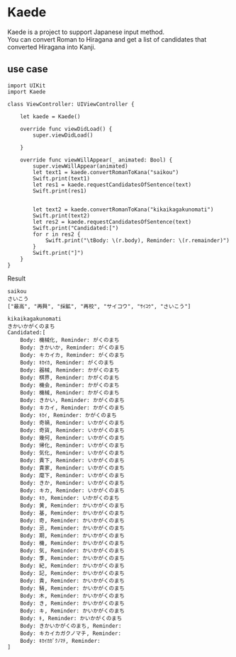 # Kaede

Kaede is a project to support Japanese input method.  
You can convert Roman to Hiragana and get a list of candidates that converted Hiragana into Kanji.  

## use case

```
import UIKit
import Kaede

class ViewController: UIViewController {

    let kaede = Kaede()

    override func viewDidLoad() {
        super.viewDidLoad()

    }

    override func viewWillAppear(_ animated: Bool) {
        super.viewWillAppear(animated)
        let text1 = kaede.convertRomanToKana("saikou")
        Swift.print(text1)
        let res1 = kaede.requestCandidatesOfSentence(text)
        Swift.print(res1)


        let text2 = kaede.convertRomanToKana("kikaikagakunomati")
        Swift.print(text2)
        let res2 = kaede.requestCandidatesOfSentence(text)
        Swift.print("Candidated:[")
        for r in res2 {
            Swift.print("\tBody: \(r.body), Reminder: \(r.remainder)")
        }
        Swift.print("]")
    }
}
```

Result  
	
	saikou
	さいこう
	["最高", "再興", "採鉱", "再校", "サイコウ", "ｻｲｺｳ", "さいこう"]

	kikaikagakunomati
	きかいかがくのまち
	Candidated:[
		Body: 機械化, Reminder: がくのまち
		Body: きかいか, Reminder: がくのまち
		Body: キカイカ, Reminder: がくのまち
		Body: ｷｶｲｶ, Reminder: がくのまち
		Body: 器械, Reminder: かがくのまち
		Body: 棋界, Reminder: かがくのまち
		Body: 機会, Reminder: かがくのまち
		Body: 機械, Reminder: かがくのまち
		Body: きかい, Reminder: かがくのまち
		Body: キカイ, Reminder: かがくのまち
		Body: ｷｶｲ, Reminder: かがくのまち
		Body: 奇禍, Reminder: いかがくのまち
		Body: 奇貨, Reminder: いかがくのまち
		Body: 幾何, Reminder: いかがくのまち
		Body: 帰化, Reminder: いかがくのまち
		Body: 気化, Reminder: いかがくのまち
		Body: 貴下, Reminder: いかがくのまち
		Body: 貴家, Reminder: いかがくのまち
		Body: 麾下, Reminder: いかがくのまち
		Body: きか, Reminder: いかがくのまち
		Body: キカ, Reminder: いかがくのまち
		Body: ｷｶ, Reminder: いかがくのまち
		Body: 黄, Reminder: かいかがくのまち
		Body: 基, Reminder: かいかがくのまち
		Body: 奇, Reminder: かいかがくのまち
		Body: 忌, Reminder: かいかがくのまち
		Body: 期, Reminder: かいかがくのまち
		Body: 機, Reminder: かいかがくのまち
		Body: 気, Reminder: かいかがくのまち
		Body: 季, Reminder: かいかがくのまち
		Body: 紀, Reminder: かいかがくのまち
		Body: 記, Reminder: かいかがくのまち
		Body: 貴, Reminder: かいかがくのまち
		Body: 騎, Reminder: かいかがくのまち
		Body: 木, Reminder: かいかがくのまち
		Body: き, Reminder: かいかがくのまち
		Body: キ, Reminder: かいかがくのまち
		Body: ｷ, Reminder: かいかがくのまち
		Body: きかいかがくのまち, Reminder: 
		Body: キカイカガクノマチ, Reminder: 
		Body: ｷｶｲｶｶﾞｸﾉﾏﾁ, Reminder: 
	]